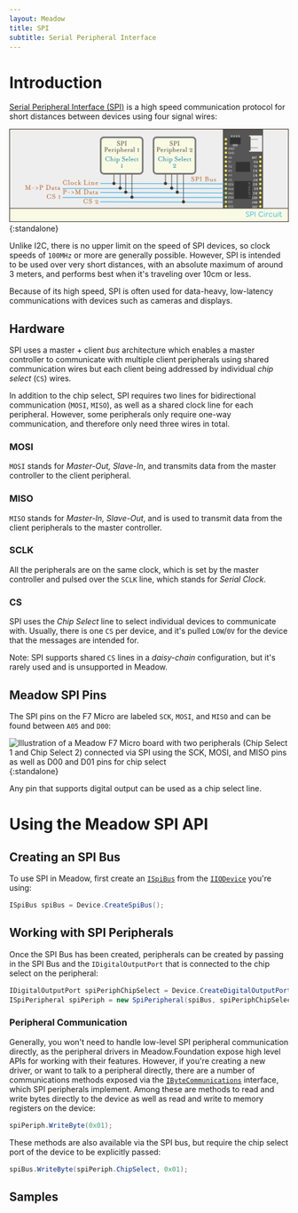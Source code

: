 ```yaml
---
layout: Meadow
title: SPI
subtitle: Serial Peripheral Interface
---
```


# Introduction

[Serial Peripheral Interface (SPI)](https://en.wikipedia.org/wiki/Serial_Peripheral_Interface) is a high speed communication protocol for short distances between devices using four signal wires:

![SPI Circuit showing two SPI peripherals connected to a meadow board via the SPI pins and chip selects coming out of D00 and D01](SPI_Circuit.svg){:standalone}

Unlike I2C, there is no upper limit on the speed of SPI devices, so clock speeds of `100MHz` or more are generally possible. However, SPI is intended to be used over very short distances, with an absolute maximum of around 3 meters, and performs best when it's traveling over 10cm or less.

Because of its high speed, SPI is often used for data-heavy, low-latency communications with devices such as cameras and displays.

## Hardware

SPI uses a master + client _bus_ architecture which enables a master controller to communicate with multiple client peripherals using shared communication wires but each client being addressed by individual _chip select_ (`CS`) wires.

In addition to the chip select, SPI requires two lines for bidirectional communication (`MOSI`, `MISO`), as well as a shared clock line for each peripheral. However, some peripherals only require one-way communication, and therefore only need three wires in total.

### MOSI

`MOSI` stands for _Master-Out, Slave-In_, and transmits data from the master controller to the client peripheral.

### MISO

`MISO` stands for _Master-In, Slave-Out_, and is used to transmit data from the client peripherals to the master controller.

### SCLK

All the peripherals are on the same clock, which is set by the master controller and pulsed over the `SCLK` line, which stands for _Serial Clock_.

### CS

SPI uses the _Chip Select_ line to select individual devices to communicate with. Usually, there is one `CS` per device, and it's pulled `LOW`/`0V` for the device that the messages are intended for.

Note: SPI supports shared `CS` lines in a _daisy-chain_ configuration, but it's rarely used and is unsupported in Meadow.

## Meadow SPI Pins

The SPI pins on the F7 Micro are labeled `SCK`, `MOSI`, and `MISO` and can be found between `A05` and `D00`:

![Illustration of a Meadow F7 Micro board with two peripherals (Chip Select 1 and Chip Select 2) connected via SPI using the SCK, MOSI, and MISO pins as well as D00 and D01 pins for chip select](/Common_Files/Meadow_F7_Micro_Pinout.svg){:standalone}

Any pin that supports digital output can be used as a chip select line.

# Using the Meadow SPI API

## Creating an SPI Bus

To use SPI in Meadow, first create an [`ISpiBus`](/docs/api/Meadow/Meadow.Hardware.ISpiBus.html) from the [`IIODevice`](/docs/api/Meadow/Meadow.Hardware.IIODevice.html) you're using:

```csharp
ISpiBus spiBus = Device.CreateSpiBus();
```

## Working with SPI Peripherals

Once the SPI Bus has been created, peripherals can be created by passing in the SPI Bus and the `IDigitalOutputPort` that is connected to the chip select on the peripheral:

```csharp
IDigitalOutputPort spiPeriphChipSelect = Device.CreateDigitalOutputPort(Device.Pins.D03);
ISpiPeripheral spiPeriph = new SpiPeripheral(spiBus, spiPeriphChipSelect);
```

### Peripheral Communication

Generally, you won't need to handle low-level SPI peripheral communication directly, as the peripheral drivers in Meadow.Foundation expose high level APIs for working with their features. However, if you're creating a new driver, or want to talk to a peripheral directly, there are a number of communications methods exposed via the [`IByteCommunications`](/docs/api/Meadow/Meadow.Hardware.IByteCommunications.html) interface, which SPI peripherals implement. Among these are methods to read and write bytes directly to the device as well as read and write to memory registers on the device:

```csharp
spiPeriph.WriteByte(0x01);
```

These methods are also available via the SPI bus, but require the chip select port of the device to be explicitly passed:

```csharp
spiBus.WriteByte(spiPeriph.ChipSelect, 0x01);
```

## Samples


